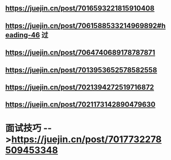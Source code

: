 
## https://juejin.cn/post/7016593221815910408

## https://juejin.cn/post/7061588533214969892#heading-46    过

## https://juejin.cn/post/7064740689178787871

## https://juejin.cn/post/7013953652578582558


## https://juejin.cn/post/7021394272519716872

## https://juejin.cn/post/7021173142890479630

# 面试技巧  -->https://juejin.cn/post/7017732278509453348
